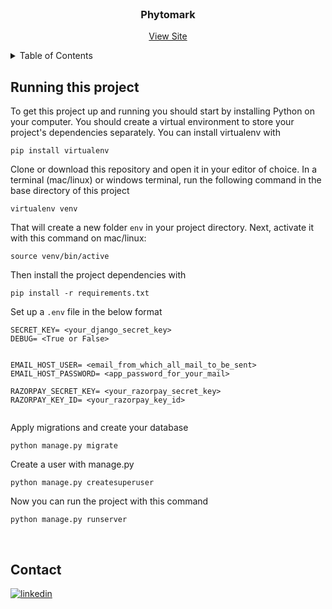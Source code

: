 
<!-- PROJECT LOGO -->
<br />
<div align="center">

  <h3 align="center">Phytomark</h3>

  <p align="center">
    <a href="http://phytomark.com">View Site</a>
  </p>
</div>



<!-- TABLE OF CONTENTS -->
<details>
  <summary>Table of Contents</summary>
  <ol>
    <li>
      <a href="#running-this-project">Running this project</a>
    </li>
    <li><a href="#contact">Contact</a></li>
  </ol>
</details>






## Running this project

To get this project up and running you should start by installing Python on your computer. You should create a virtual environment to store your project's dependencies separately. You can install virtualenv with

```
pip install virtualenv
```

Clone or download this repository and open it in your editor of choice. In a terminal (mac/linux) or windows terminal, run the following command in the base directory of this project

```
virtualenv venv
```

That will create a new folder `env` in your project directory. Next, activate it with this command on mac/linux:

```
source venv/bin/active
```

Then install the project dependencies with

```
pip install -r requirements.txt
```
Set up a `.env` file in the below format
```
SECRET_KEY= <your_django_secret_key>
DEBUG= <True or False>


EMAIL_HOST_USER= <email_from_which_all_mail_to_be_sent>
EMAIL_HOST_PASSWORD= <app_password_for_your_mail>

RAZORPAY_SECRET_KEY= <your_razorpay_secret_key>
RAZORPAY_KEY_ID= <your_razorpay_key_id>


```

Apply migrations and create your database
```
python manage.py migrate
```
Create a user with manage.py
```
python manage.py createsuperuser
```

Now you can run the project with this command

```
python manage.py runserver
```

<br>





## Contact

<div align='left'>

<a href="https://www.linkedin.com/in/anshu-kumari-2aa4ab207/" target="_blank">
<img src="https://img.shields.io/badge/linkedin-%2300acee.svg?color=405DE6&style=for-the-badge&logo=linkedin&logoColor=white" alt=linkedin style="margin-bottom: 5px;"/>
</a>

		

</div>
